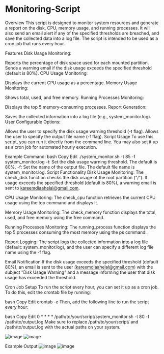 # Monitoring-Script
Overview
This script is designed to monitor system resources and generate a report on the disk, CPU, memory usage, and running processes. It will also send an email alert if any of the specified thresholds are breached, and save the collected data into a log file. The script is intended to be used as a cron job that runs every hour.

Features
Disk Usage Monitoring:

Reports the percentage of disk space used for each mounted partition.
Sends a warning email if the disk usage exceeds the specified threshold (default is 80%).
CPU Usage Monitoring:

Displays the current CPU usage as a percentage.
Memory Usage Monitoring:

Shows total, used, and free memory.
Running Processes Monitoring:

Displays the top 5 memory-consuming processes.
Report Generation:

Saves the collected information into a log file (e.g., system_monitor.log).
User Configurable Options:

Allows the user to specify the disk usage warning threshold (-t flag).
Allows the user to specify the output file name (-f flag).
Script Usage
To use this script, you can run it directly from the command line. You may also set it up as a cron job for automated hourly execution.

Example Command:
bash
Copy
Edit
./system_monitor.sh -t 85 -f system_monitor.log
-t: Set the disk usage warning threshold. The default is 80%.
-f: Set the name of the output file. The default file name is system_monitor.log.
Script Functionality
Disk Usage Monitoring: The check_disk function checks the disk usage of the root partition ("/"). If usage exceeds the specified threshold (default is 80%), a warning email is sent to kareemdiaahelal@gmail.com.

CPU Usage Monitoring: The check_cpu function retrieves the current CPU usage using the top command and displays it.

Memory Usage Monitoring: The check_memory function displays the total, used, and free memory using the free command.

Running Processes Monitoring: The running_process function displays the top 5 processes consuming the most memory using the ps command.

Report Logging: The script logs the collected information into a log file (default: system_monitor.log), and the user can specify a different log file name using the -f flag.

Email Notification
If the disk usage exceeds the specified threshold (default 80%), an email is sent to the user (kareemdiaahelal@gmail.com) with the subject "Disk Usage Warning" and a message informing the user that disk usage has exceeded the threshold.

Cron Job Setup
To run the script every hour, you can set it up as a cron job. To do this, edit the crontab file by running:

bash
Copy
Edit
crontab -e
Then, add the following line to run the script every hour:

bash
Copy
Edit
0 * * * * /path/to/your/script/system_monitor.sh -t 80 -f /path/to/output.log
Make sure to replace /path/to/your/script/ and /path/to/output.log with the actual paths on your system.


![image](https://github.com/user-attachments/assets/ad52348d-7af3-4bc5-ac7e-3ddb60883b9c)
![image](https://github.com/user-attachments/assets/bb708b2f-cea3-4f41-8383-48d38b014bce)

Example Output
![image](https://github.com/user-attachments/assets/a4b8a774-2f4f-4f13-b936-f11942ffc8c1)
![image](https://github.com/user-attachments/assets/f04757d6-3906-407f-b5c9-e4e0cd002608)

